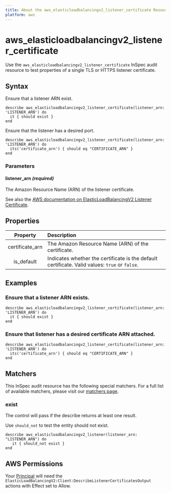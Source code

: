 ```yaml
---
title: About the aws_elasticloadbalancingv2_listener_certificate Resource
platform: aws
---
```


# aws\_elasticloadbalancingv2\_listener\_certificate

Use the `aws_elasticloadbalancingv2_listener_certificate` InSpec audit resource to test properties of a single TLS or HTTPS listener certificate.

## Syntax

Ensure that a listener ARN exist.

    describe aws_elasticloadbalancingv2_listener_certificate(listener_arn: 'LISTENER_ARN') do
      it { should exist }
    end

Ensure that the listener has a desired port.

    describe aws_elasticloadbalancingv2_listener_certificate(listener_arn: 'LISTENER_ARN') do
      its('certificate_arn') { should eq "CERTIFICATE_ARN" }
    end

### Parameters

#### listener_arn _(required)_

The Amazon Resource Name (ARN) of the listener certificate.

See also the [AWS documentation on ElasticLoadBalancingV2 Listener Certificate](https://docs.aws.amazon.com/AWSCloudFormation/latest/UserGuide/aws-resource-elasticloadbalancingv2-listenercertificate.html).

## Properties

| Property | Description |
| :---: | :--- |
| certificate_arn | The Amazon Resource Name (ARN) of the certificate. |
| is_default | Indicates whether the certificate is the default certificate. Valid values: `true` or `false`. |

## Examples

### Ensure that a listener ARN exists.

    describe aws_elasticloadbalancingv2_listener_certificate(listener_arn: 'LISTENER_ARN') do
      it { should exist }
    end

### Ensure that listener has a desired certificate ARN attached.

    describe aws_elasticloadbalancingv2_listener_certificate(listener_arn: 'LISTENER_ARN') do
      its('certificate_arn') { should eq "CERTIFICATE_ARN" }
    end

## Matchers

This InSpec audit resource has the following special matchers. For a full list of available matchers, please visit our [matchers page](https://www.inspec.io/docs/reference/matchers/).

### exist

The control will pass if the describe returns at least one result.

Use `should_not` to test the entity should not exist.

    describe aws_elasticloadbalancingv2_listener(listener_arn: "LISTENER_ARN") do
       it { should_not exist }
    end

## AWS Permissions

Your [Principal](https://docs.aws.amazon.com/IAM/latest/UserGuide/intro-structure.html#intro-structure-principal) will need the `ElasticLoadBalancingV2:Client:DescribeListenerCertificatesOutput` actions with Effect set to Allow.


